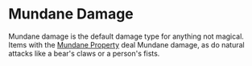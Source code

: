 # Mundane Damage

Mundane damage is the default damage type for anything not magical. Items with the [Mundane Property](../Items/Material%20Properties/Mundane%20Property.md) deal Mundane damage, as do natural attacks like a bear's claws or a person's fists.
